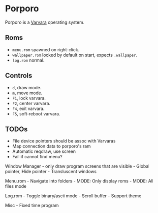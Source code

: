# Porporo

Porporo is a [Varvara](https://wiki.xxiivv.com/site/varvara.html) operating system.

## Roms

- `menu.rom` spawned on right-click.
- `wallpaper.rom` locked by default on start, expects `.wallpaper`.
- `log.rom` normal.

## Controls

- `d`, draw mode.
- `m`, move mode.
- `F1`, lock varvara.
- `F2`, center varvara.
- `F4`, exit varvara.
- `F5`, soft-reboot varvara.

## TODOs

- File device pointers should be assoc with Varvaras
- Map connection data to porporo's ram
- Automatic reqdraw, use screen
- Fail if cannot find menu?

Window Manager
	- only draw program screens that are visible
	- Global pointer, Hide pointer
	- Transluscent windows

Menu.rom
	- Navigate into folders
	- MODE: Only display roms
	- MODE: All files mode

Log.rom
	- Toggle binary/ascii mode
	- Scroll buffer
	- Support theme

Misc
	- Fixed time program

